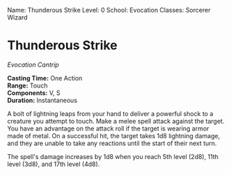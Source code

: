 Name: Thunderous Strike
Level: 0
School: Evocation
Classes: Sorcerer
         Wizard

# Thunderous Strike
_Evocation Cantrip_

**Casting Time:** One Action    
**Range:** Touch    
**Components:** V, S    
**Duration:** Instantaneous 

A bolt of lightning leaps from your hand to deliver a powerful shock to a creature you attempt to touch. Make a melee spell attack against the target. You have an advantage on the attack roll if the target is wearing armor made of metal. On a successful hit, the target takes 1d8 lightning damage, and they are unable to take any reactions until the start of their next turn.

The spell's damage increases by 1d8 when you reach 5th level (2d8), 11th level (3d8), and 17th level (4d8). 
